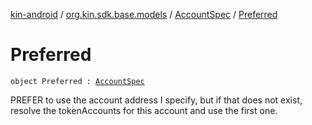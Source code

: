 [kin-android](../../index.md) / [org.kin.sdk.base.models](../index.md) / [AccountSpec](index.md) / [Preferred](./-preferred.md)

# Preferred

`object Preferred : `[`AccountSpec`](index.md)

PREFER to use the account address I specify, but if that does not exist,
resolve the tokenAccounts for this account and use the first one.

